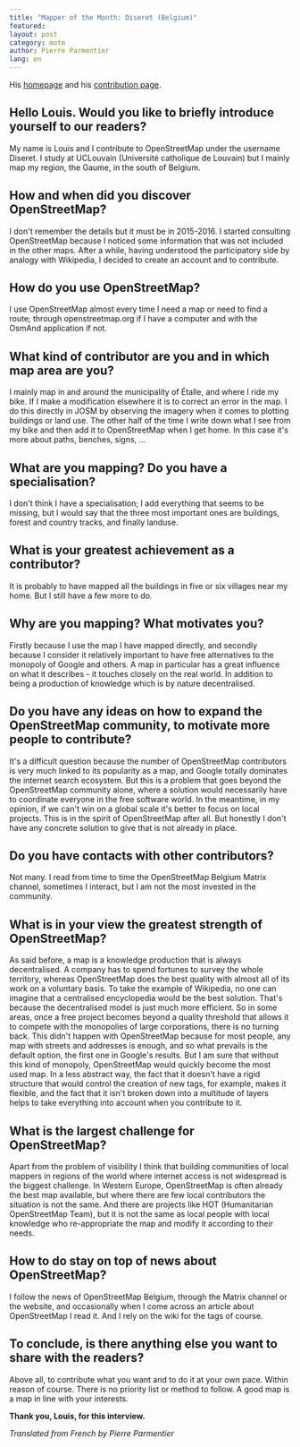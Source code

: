 ```yaml
---
title: "Mapper of the Month: Diseret (Belgium)"
featured:
layout: post
category: motm
author: Pierre Parmentier
lang: en
---
```

 
His [homepage](https://www.openstreetmap.org/user/Diseret) and his [contribution page](https://hdyc.neis-one.org/?Diseret).

## Hello Louis. Would you like to briefly introduce yourself to our readers?

My name is Louis and I contribute to OpenStreetMap under the username Diseret. I study at UCLouvain (Université catholique de Louvain) but I mainly map my region, the Gaume, in the south of Belgium.

## How and when did you discover OpenStreetMap?

I don't remember the details but it must be in 2015-2016. I started consulting OpenStreetMap because I noticed some information that was not included in the other maps. After a while, having understood the participatory side by analogy with Wikipedia, I decided to create an account and to contribute.

## How do you use OpenStreetMap?

I use OpenStreetMap almost every time I need a map or need to find a route; through openstreetmap.org if I have a computer and with the OsmAnd application if not.

## What kind of contributor are you and in which map area are you?

I mainly map in and around the municipality of Étalle, and where I ride my bike. If I make a modification elsewhere it is to correct an error in the map. I do this directly in JOSM by observing the imagery when it comes to plotting buildings or land use. The other half of the time I write down what I see from my bike and then add it to OpenStreetMap when I get home. In this case it's more about paths, benches, signs, …

## What are you mapping? Do you have a specialisation?

I don't think I have a specialisation; I add everything that seems to be missing, but I would say that the three most important ones are buildings, forest and country tracks, and finally landuse.

## What is your greatest achievement as a contributor?

It is probably to have mapped all the buildings in five or six villages near my home. But I still have a few more to do.

## Why are you mapping? What motivates you?

Firstly because I use the map I have mapped directly, and secondly because I consider it relatively important to have free alternatives to the monopoly of Google and others. A map in particular has a great influence on what it describes - it touches closely on the real world. In addition to being a production of knowledge which is by nature decentralised.

## Do you have any ideas on how to expand the OpenStreetMap community, to motivate more people to contribute?

It's a difficult question because the number of OpenStreetMap contributors is very much linked to its popularity as a map, and Google totally dominates the internet search ecosystem. But this is a problem that goes beyond the OpenStreetMap community alone, where a solution would necessarily have to coordinate everyone in the free software world. In the meantime, in my opinion, if we can't win on a global scale it's better to focus on local projects. This is in the spirit of OpenStreetMap after all. But honestly I don't have any concrete solution to give that is not already in place.

## Do you have contacts with other contributors?

Not many. I read from time to time the OpenStreetMap Belgium Matrix channel, sometimes I interact, but I am not the most invested in the community.

## What is in your view the greatest strength of OpenStreetMap?

As said before, a map is a knowledge production that is always decentralised. A company has to spend fortunes to survey the whole territory, whereas OpenStreetMap does the best quality with almost all of its work on a voluntary basis. To take the example of Wikipedia, no one can imagine that a centralised encyclopedia would be the best solution. That's because the decentralised model is just much more efficient. So in some areas, once a free project becomes beyond a quality threshold that allows it to compete with the monopolies of large corporations, there is no turning back. This didn't happen with OpenStreetMap because for most people, any map with streets and addresses is enough, and so what prevails is the default option, the first one in Google's results. But I am sure that without this kind of monopoly, OpenStreetMap would quickly become the most used map. In a less abstract way, the fact that it doesn't have a rigid structure that would control the creation of new tags, for example, makes it flexible, and the fact that it isn't broken down into a multitude of layers helps to take everything into account when you contribute to it.

## What is the largest challenge for OpenStreetMap?

Apart from the problem of visibility I think that building communities of local mappers in regions of the world where internet access is not widespread is the biggest challenge. In Western Europe, OpenStreetMap is often already the best map available, but where there are few local contributors the situation is not the same. And there are projects like HOT (Humanitarian OpenStreetMap Team), but it is not the same as local people with local knowledge who re-appropriate the map and modify it according to their needs.

## How to do stay on top of news about OpenStreetMap?

I follow the news of OpenStreetMap Belgium, through the Matrix channel or the website, and occasionally when I come across an article about OpenStreetMap I read it. And I rely on the wiki for the tags of course.

## To conclude, is there anything else you want to share with the readers?

Above all, to contribute what you want and to do it at your own pace. Within reason of course. There is no priority list or method to follow. A good map is a map in line with your interests.

**Thank you, Louis, for this interview.**

*Translated from French by Pierre Parmentier*
